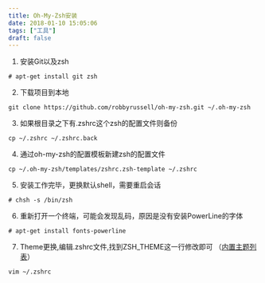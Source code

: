 ```yaml
---
title: Oh-My-Zsh安装
date: 2018-01-10 15:05:06
tags: ["工具"]
draft: false
---
```



1. 安装Git以及zsh
```
# apt-get install git zsh
```

2. 下载项目到本地
```
git clone https://github.com/robbyrussell/oh-my-zsh.git ~/.oh-my-zsh
```

3. 如果根目录之下有.zshrc这个zsh的配置文件则备份
```
cp ~/.zshrc ~/.zshrc.back
```

4. 通过oh-my-zsh的配置模板新建zsh的配置文件
```
cp ~/.oh-my-zsh/templates/zshrc.zsh-template ~/.zshrc
```

5. 安装工作完毕，更换默认shell，需要重启会话
```
# chsh -s /bin/zsh
```

6. 重新打开一个终端，可能会发现乱码，原因是没有安装PowerLine的字体
```
# apt-get install fonts-powerline
```

7. Theme更换,编辑.zshrc文件,找到ZSH_THEME这一行修改即可 （[内置主题列表](https://github.com/robbyrussell/oh-my-zsh/wiki/Themes)）
```
vim ~/.zshrc
```
